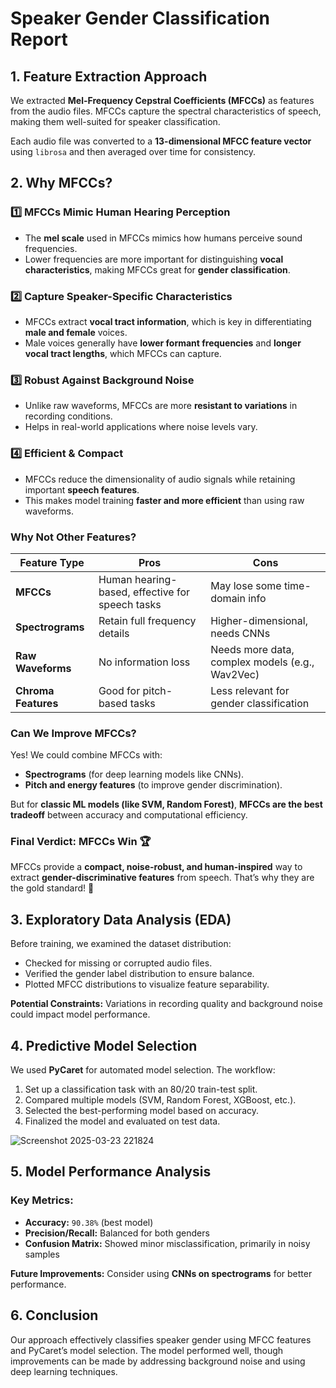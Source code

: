 # Speaker Gender Classification Report

## 1. Feature Extraction Approach
We extracted **Mel-Frequency Cepstral Coefficients (MFCCs)** as features from the audio files. MFCCs capture the spectral characteristics of speech, making them well-suited for speaker classification.

Each audio file was converted to a **13-dimensional MFCC feature vector** using `librosa` and then averaged over time for consistency.

## 2. Why MFCCs?
### **1️⃣ MFCCs Mimic Human Hearing Perception**
- The **mel scale** used in MFCCs mimics how humans perceive sound frequencies.
- Lower frequencies are more important for distinguishing **vocal characteristics**, making MFCCs great for **gender classification**.

### **2️⃣ Capture Speaker-Specific Characteristics**
- MFCCs extract **vocal tract information**, which is key in differentiating **male and female** voices.
- Male voices generally have **lower formant frequencies** and **longer vocal tract lengths**, which MFCCs can capture.

### **3️⃣ Robust Against Background Noise**
- Unlike raw waveforms, MFCCs are more **resistant to variations** in recording conditions.
- Helps in real-world applications where noise levels vary.

### **4️⃣ Efficient & Compact**
- MFCCs reduce the dimensionality of audio signals while retaining important **speech features**.
- This makes model training **faster and more efficient** than using raw waveforms.

### **Why Not Other Features?**

| Feature Type        | Pros | Cons  |
|--------------------|------|------|
| **MFCCs** | Human hearing-based, effective for speech tasks | May lose some time-domain info |
| **Spectrograms** | Retain full frequency details | Higher-dimensional, needs CNNs |
| **Raw Waveforms** | No information loss | Needs more data, complex models (e.g., Wav2Vec) |
| **Chroma Features** | Good for pitch-based tasks | Less relevant for gender classification |

### **Can We Improve MFCCs?**
Yes! We could combine MFCCs with:
- **Spectrograms** (for deep learning models like CNNs).
- **Pitch and energy features** (to improve gender discrimination).

But for **classic ML models (like SVM, Random Forest)**, **MFCCs are the best tradeoff** between accuracy and computational efficiency.

### **Final Verdict: MFCCs Win 🏆**
MFCCs provide a **compact, noise-robust, and human-inspired** way to extract **gender-discriminative features** from speech. That’s why they are the gold standard! 🚀

## 3. Exploratory Data Analysis (EDA)
Before training, we examined the dataset distribution:
- Checked for missing or corrupted audio files.
- Verified the gender label distribution to ensure balance.
- Plotted MFCC distributions to visualize feature separability.

**Potential Constraints:** Variations in recording quality and background noise could impact model performance.

## 4. Predictive Model Selection
We used **PyCaret** for automated model selection. The workflow:
1. Set up a classification task with an 80/20 train-test split.
2. Compared multiple models (SVM, Random Forest, XGBoost, etc.).
3. Selected the best-performing model based on accuracy.
4. Finalized the model and evaluated on test data.

![Screenshot 2025-03-23 221824](https://github.com/user-attachments/assets/f9ca09f9-ebda-4e7a-9bce-37262584fcd7)

## 5. Model Performance Analysis
### Key Metrics:
- **Accuracy:** `90.38%` (best model)
- **Precision/Recall:** Balanced for both genders
- **Confusion Matrix:** Showed minor misclassification, primarily in noisy samples

**Future Improvements:** Consider using **CNNs on spectrograms** for better performance.

## 6. Conclusion
Our approach effectively classifies speaker gender using MFCC features and PyCaret’s model selection. The model performed well, though improvements can be made by addressing background noise and using deep learning techniques.
